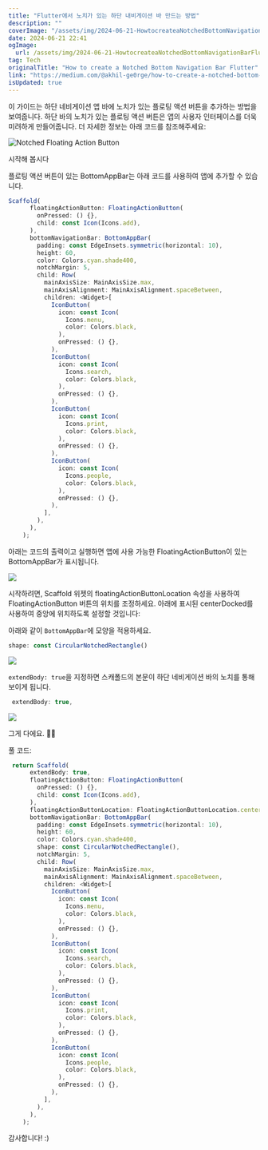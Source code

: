 ```yaml
---
title: "Flutter에서 노치가 있는 하단 내비게이션 바 만드는 방법"
description: ""
coverImage: "/assets/img/2024-06-21-HowtocreateaNotchedBottomNavigationBarFlutter_0.png"
date: 2024-06-21 22:41
ogImage: 
  url: /assets/img/2024-06-21-HowtocreateaNotchedBottomNavigationBarFlutter_0.png
tag: Tech
originalTitle: "How to create a Notched Bottom Navigation Bar Flutter"
link: "https://medium.com/@akhil-ge0rge/how-to-create-a-notched-bottom-navigation-bar-flutter-39b571afd570"
isUpdated: true
---
```





이 가이드는 하단 네비게이션 앱 바에 노치가 있는 플로팅 액션 버튼을 추가하는 방법을 보여줍니다. 하단 바의 노치가 있는 플로팅 액션 버튼은 앱의 사용자 인터페이스를 더욱 미려하게 만들어줍니다. 더 자세한 정보는 아래 코드를 참조해주세요:

![Notched Floating Action Button](/assets/img/2024-06-21-HowtocreateaNotchedBottomNavigationBarFlutter_0.png)

시작해 봅시다

플로팅 액션 버튼이 있는 BottomAppBar는 아래 코드를 사용하여 앱에 추가할 수 있습니다.

<div class="content-ad"></div>

```js
Scaffold(
      floatingActionButton: FloatingActionButton(
        onPressed: () {},
        child: const Icon(Icons.add),
      ),
      bottomNavigationBar: BottomAppBar(
        padding: const EdgeInsets.symmetric(horizontal: 10),
        height: 60,
        color: Colors.cyan.shade400,
        notchMargin: 5,
        child: Row(
          mainAxisSize: MainAxisSize.max,
          mainAxisAlignment: MainAxisAlignment.spaceBetween,
          children: <Widget>[
            IconButton(
              icon: const Icon(
                Icons.menu,
                color: Colors.black,
              ),
              onPressed: () {},
            ),
            IconButton(
              icon: const Icon(
                Icons.search,
                color: Colors.black,
              ),
              onPressed: () {},
            ),
            IconButton(
              icon: const Icon(
                Icons.print,
                color: Colors.black,
              ),
              onPressed: () {},
            ),
            IconButton(
              icon: const Icon(
                Icons.people,
                color: Colors.black,
              ),
              onPressed: () {},
            ),
          ],
        ),
      ),
    );
```

아래는 코드의 출력이고 실행하면 앱에 사용 가능한 FloatingActionButton이 있는 BottomAppBar가 표시됩니다.

<img src="/assets/img/2024-06-21-HowtocreateaNotchedBottomNavigationBarFlutter_1.png" />

시작하려면, Scaffold 위젯의 floatingActionButtonLocation 속성을 사용하여 FloatingActionButton 버튼의 위치를 조정하세요.
아래에 표시된 centerDocked를 사용하여 중앙에 위치하도록 설정할 것입니다:

<div class="content-ad"></div>

아래와 같이 `BottomAppBar`에 모양을 적용하세요.

```js
shape: const CircularNotchedRectangle()
```

<img src="/assets/img/2024-06-21-HowtocreateaNotchedBottomNavigationBarFlutter_2.png" />

<div class="content-ad"></div>

`extendBody: true`을 지정하면 스캐폴드의 본문이 하단 네비게이션 바의 노치를 통해 보이게 됩니다.

```js
 extendBody: true,
```

<img src="/assets/img/2024-06-21-HowtocreateaNotchedBottomNavigationBarFlutter_3.png" />

그게 다에요. 🎉🎉

<div class="content-ad"></div>

풀 코드:

```js
 return Scaffold(
      extendBody: true,
      floatingActionButton: FloatingActionButton(
        onPressed: () {},
        child: const Icon(Icons.add),
      ),
      floatingActionButtonLocation: FloatingActionButtonLocation.centerDocked,
      bottomNavigationBar: BottomAppBar(
        padding: const EdgeInsets.symmetric(horizontal: 10),
        height: 60,
        color: Colors.cyan.shade400,
        shape: const CircularNotchedRectangle(),
        notchMargin: 5,
        child: Row(
          mainAxisSize: MainAxisSize.max,
          mainAxisAlignment: MainAxisAlignment.spaceBetween,
          children: <Widget>[
            IconButton(
              icon: const Icon(
                Icons.menu,
                color: Colors.black,
              ),
              onPressed: () {},
            ),
            IconButton(
              icon: const Icon(
                Icons.search,
                color: Colors.black,
              ),
              onPressed: () {},
            ),
            IconButton(
              icon: const Icon(
                Icons.print,
                color: Colors.black,
              ),
              onPressed: () {},
            ),
            IconButton(
              icon: const Icon(
                Icons.people,
                color: Colors.black,
              ),
              onPressed: () {},
            ),
          ],
        ),
      ),
    );
```

감사합니다! :)
